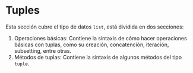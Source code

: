 # Tuples

Esta sección cubre el tipo de datos `list`, está dividida en dos secciones:
1. Operaciones básicas: Contiene la sintaxis de cómo hacer operaciones básicas con tuplas, como su creación, concatención, iteración, subsetting, entre otras.
3. Métodos de tuplas: Contiene la sintaxis de algunos métodos del tipo `tuple`.